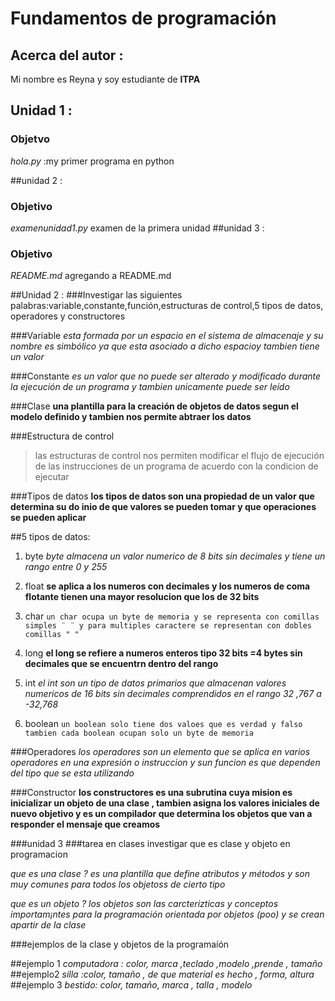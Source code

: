 # Fundamentos de programación

## Acerca del autor :
Mi nombre es Reyna y soy estudiante de **ITPA**



## Unidad 1  :
### Objetvo
*hola.py* :my primer programa en python

##unidad 2 :
### Objetivo
*examenunidad1.py* examen de la primera unidad 
##unidad 3 :
### Objetivo
*README.md* agregando a README.md

##Unidad 2 :
###Investigar las siguientes palabras:variable,constante,función,estructuras de control,5 tipos de datos, operadores y constructores

###Variable 
*esta formada por un espacio en el sistema de almacenaje y su nombre es simbólico ya que esta asociado a dicho espacioy tambien tiene un valor*

###Constante 
*es un valor que no puede ser alterado y modificado durante la ejecución de un programa y tambien unicamente puede ser leído*

###Clase
**una plantilla para la creación de objetos de datos segun el modelo definido y tambien nos permite abtraer los datos**

###Estructura de control
>las estructuras de control nos permiten modificar el flujo de ejecución de las instrucciones de un programa de acuerdo con la condicion de ejecutar

###Tipos de datos
**los tipos de datos son una propiedad de un valor que determina su do inio de que valores se pueden tomar y que operaciones se pueden aplicar**

##5 tipos de datos:
 1. byte
*byte almacena un valor numerico de 8 bits sin decimales y tiene un rango entre 0 y 255*
 
2. float
**se aplica a los numeros con decimales y los numeros de coma flotante tienen una mayor resolucion que los de 32 bits**

3. char 
`un char ocupa un byte de memoria y se representa con comillas simples ¨ ¨ y para multiples caractere se representan con dobles comillas " "`

4. long
**el long se refiere a numeros enteros tipo 32 bits =4 bytes sin decimales que se encuentrn dentro del rango**

5. int
*el int son un tipo de datos primarios que almacenan valores numericos de 16 bits sin decimales comprendidos en el rango 32 ,767 a -32,768*

6. boolean
`un boolean solo tiene dos valoes que es verdad y falso tambien cada boolean ocupan solo un byte de memoria`

###Operadores
*los operadores son un elemento que se aplica en varios operadores en una expresión o instruccion y sun funcion es que dependen del tipo que se esta utilizando*

###Constructor
**los constructores es una subrutina cuya mision es inicializar un objeto de una clase , tambien asigna los valores iniciales de nuevo objetivo y es un compilador que determina los objetos que van a responder el mensaje que creamos**

###unidad 3
###tarea en clases investigar que es clase y objeto en programacion 

*que es una clase ? es una plantilla que define atributos y métodos y son muy comunes para todos los objetoss de cierto tipo*

*que es un objeto ? los objetos son las carcterizticas y conceptos importam¡ntes para la programación orientada por objetos (poo) y se crean apartir de la clase*

###ejemplos de la clase y objetos de la programaíón 

##ejemplo 1 
*computadora : color, marca ,teclado ,modelo ,prende , tamaño*
##ejemplo2
*silla :color, tamaño , de que material es hecho , forma, altura*
##ejemplo 3
*bestido: color, tamaño, marca , talla , modelo* 
